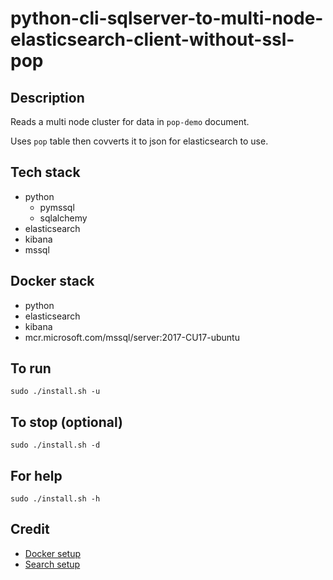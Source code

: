 # python-cli-sqlserver-to-multi-node-elasticsearch-client-without-ssl-pop

## Description
Reads a multi node cluster for data in `pop-demo` document.

Uses `pop` table then covverts it to json for
elasticsearch to use.

## Tech stack
- python
    - pymssql
    - sqlalchemy
- elasticsearch
- kibana
- mssql

## Docker stack
- python
- elasticsearch
- kibana
- mcr.microsoft.com/mssql/server:2017-CU17-ubuntu

## To run
`sudo ./install.sh -u`

## To stop (optional)
`sudo ./install.sh -d`

## For help
`sudo ./install.sh -h`

## Credit
- [Docker setup](https://lynn-kwong.medium.com/all-you-need-to-know-about-using-elasticsearch-in-python-b9ed00e0fdf0)
- [Search setup](https://www.elastic.co/guide/en/elasticsearch/client/python-api/master/examples.html)
